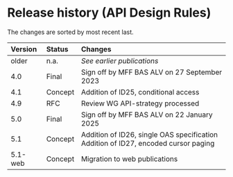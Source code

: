 # Release history (API Design Rules)

The changes are sorted by most recent last.

| Version | Status   | Changes    |
| :------ | :------- | :--------- |
| older   | n.a.     | _See earlier publications_ |
| 4.0     | Final    | Sign off by MFF BAS ALV on 27 September 2023 |
| 4.1     | Concept  | Addition of ID25, conditional access |
| 4.9     | RFC      | Review WG API-strategy processed |
| 5.0     | Final    | Sign off by MFF BAS ALV on 22 January 2025 |
| 5.1     | Concept  | Addition of ID26, single OAS specification<br>Addition of ID27, encoded cursor paging |
| 5.1-web | Concept  | Migration to web publications |

